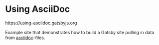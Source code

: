 # Using AsciiDoc

https://using-asciidoc.gatsbyjs.org

Example site that demonstrates how to build a Gatsby site
pulling in data from [asciidoc](http://asciidoc.org/)-files.
